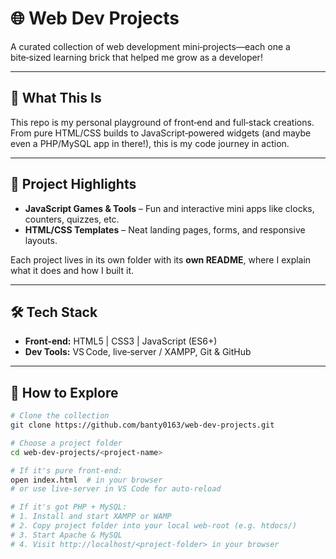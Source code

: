 # 🌐 Web Dev Projects

A curated collection of web development mini‑projects—each one a bite‑sized learning brick that helped me grow as a developer!

---

## 🚀 What This Is

This repo is my personal playground of front‑end and full‑stack creations. From pure HTML/CSS builds to JavaScript‑powered widgets (and maybe even a PHP/MySQL app in there!), this is my code journey in action.

---

## 📂 Project Highlights

- **JavaScript Games & Tools** – Fun and interactive mini apps like clocks, counters, quizzes, etc.
- **HTML/CSS Templates** – Neat landing pages, forms, and responsive layouts.

Each project lives in its own folder with its **own README**, where I explain what it does and how I built it.

---

## 🛠️ Tech Stack

- **Front‑end:** HTML5 | CSS3 | JavaScript (ES6+)
- **Dev Tools:** VS Code, live‑server / XAMPP, Git & GitHub

---

## 🧭 How to Explore

```bash
# Clone the collection
git clone https://github.com/banty0163/web-dev-projects.git

# Choose a project folder
cd web-dev-projects/<project-name>

# If it's pure front-end:
open index.html  # in your browser
# or use live-server in VS Code for auto‑reload

# If it's got PHP + MySQL:
# 1. Install and start XAMPP or WAMP
# 2. Copy project folder into your local web-root (e.g. htdocs/)
# 3. Start Apache & MySQL
# 4. Visit http://localhost/<project-folder> in your browser
